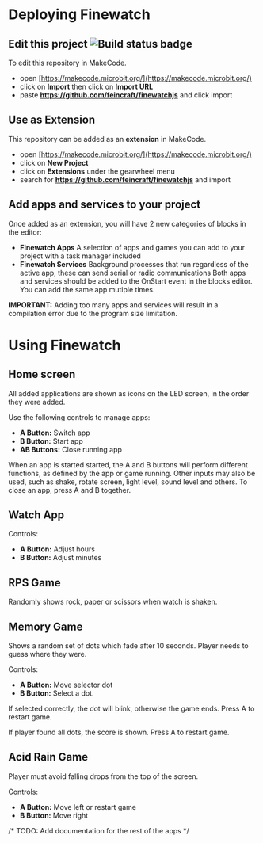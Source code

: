 # Deploying Finewatch
## Edit this project ![Build status badge](https://github.com/feincraft/finewatchjs/workflows/MakeCode/badge.svg)

To edit this repository in MakeCode.

* open [https://makecode.microbit.org/](https://makecode.microbit.org/)
* click on **Import** then click on **Import URL**
* paste **https://github.com/feincraft/finewatchjs** and click import

## Use as Extension

This repository can be added as an **extension** in MakeCode.

* open [https://makecode.microbit.org/](https://makecode.microbit.org/)
* click on **New Project**
* click on **Extensions** under the gearwheel menu
* search for **https://github.com/feincraft/finewatchjs** and import

## Add apps and services to your project

Once added as an extension, you will have 2 new categories of blocks in the editor:
* **Finewatch Apps** A selection of apps and games you can add to your project with a task manager included
* **Finewatch Services** Background processes that run regardless of the active app, these can send serial or radio communications
Both apps and services should be added to the OnStart event in the blocks editor.
You can add the same app mutiple times.

**IMPORTANT:** Adding too many apps and services will result in a compilation error due to the program size limitation.

# Using Finewatch
## Home screen

All added applications are shown as icons on the LED screen, in the order they were added.

Use the following controls to manage apps:
- **A Button:** Switch app
- **B Button:** Start app
- **AB Buttons:** Close running app

When an app is started started, the A and B buttons will perform different functions, as defined by the app or game running.
Other inputs may also be used, such as shake, rotate screen, light level, sound level and others.
To close an app, press A and B together.

## Watch App

Controls:
- **A Button:** Adjust hours
- **B Button:** Adjust minutes

## RPS Game

Randomly shows rock, paper or scissors when watch is shaken.

## Memory Game

Shows a random set of dots which fade after 10 seconds. Player needs to guess where they were.

Controls:
- **A Button:** Move selector dot
- **B Button:** Select a dot. 
 
If selected correctly, the dot will blink, otherwise the game ends.
Press A to restart game.

If player found all dots, the score is shown.
Press A to restart game.

## Acid Rain Game

Player must avoid falling drops from the top of the screen.

Controls:
- **A Button:** Move left or restart game
- **B Button:** Move right 


/* TODO: Add documentation for the rest of the apps */
